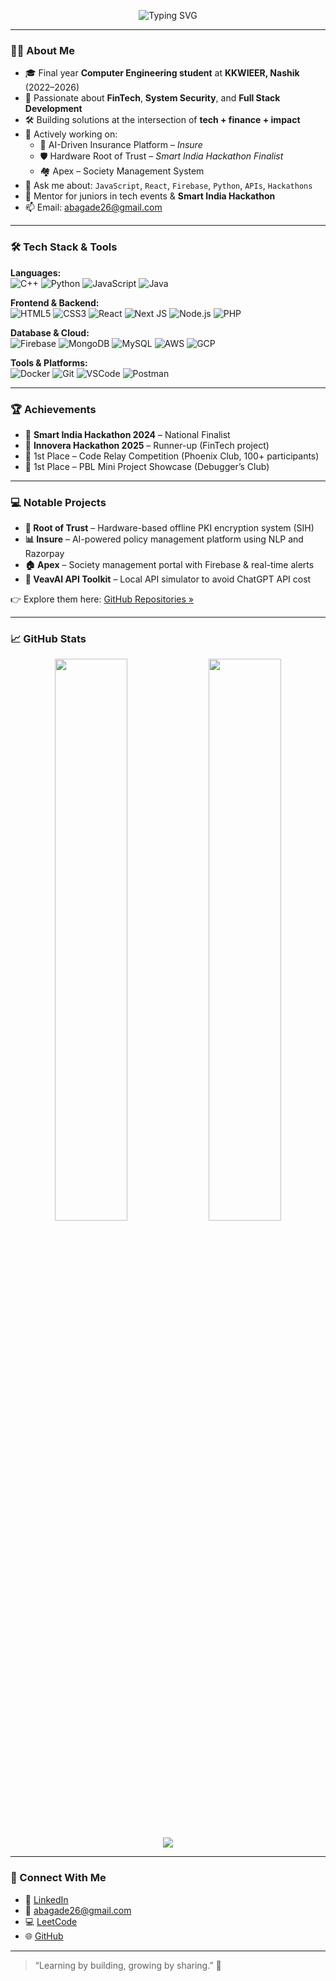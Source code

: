 <!-- GitHub Profile README - Atharva Bagade -->

<!-- Banner or Custom Image (Optional) -->
<p align="center">
  <img src="https://readme-typing-svg.herokuapp.com?font=Fira+Code&size=22&pause=1000&color=00B8D4&width=700&lines=Hi+👋,+I'm+Atharva+Bagade!;Computer+Engineering+Student;Developer+%7C+Tech+Enthusiast;Loves+Tech,+FinTech,+Hackathons+%26+AI%2FML" alt="Typing SVG" />
</p>



---

### 👨‍💻 About Me

- 🎓 Final year **Computer Engineering student** at **KKWIEER, Nashik** (2022–2026)
- 💼 Passionate about **FinTech**, **System Security**, and **Full Stack Development**
- 🛠️ Building solutions at the intersection of **tech + finance + impact**
- 🧠 Actively working on:
  - 🧾 AI-Driven Insurance Platform – *Insure*
  - 🛡️ Hardware Root of Trust – *Smart India Hackathon Finalist*
  - 🏘️ Apex – Society Management System
- 💬 Ask me about: `JavaScript`, `React`, `Firebase`, `Python`, `APIs`, `Hackathons`
- 📣 Mentor for juniors in tech events & **Smart India Hackathon**
- 📫 Email: [abagade26@gmail.com](mailto:abagade26@gmail.com)

---

### 🛠️ Tech Stack & Tools

**Languages:**  
![C++](https://img.shields.io/badge/C++-00599C?style=flat&logo=c%2B%2B&logoColor=white)
![Python](https://img.shields.io/badge/Python-3776AB?style=flat&logo=python&logoColor=white)
![JavaScript](https://img.shields.io/badge/JavaScript-F7DF1E?style=flat&logo=javascript&logoColor=black)
![Java](https://img.shields.io/badge/Java-ED8B00?style=flat&logo=java&logoColor=white)

**Frontend & Backend:**  
![HTML5](https://img.shields.io/badge/HTML5-E34F26?style=flat&logo=html5&logoColor=white)
![CSS3](https://img.shields.io/badge/CSS3-1572B6?style=flat&logo=css3&logoColor=white)
![React](https://img.shields.io/badge/React-20232A?style=flat&logo=react&logoColor=61DAFB)
![Next JS](https://img.shields.io/badge/Next.js-000000?style=flat&logo=nextdotjs&logoColor=white)
![Node.js](https://img.shields.io/badge/Node.js-339933?style=flat&logo=nodedotjs&logoColor=white)
![PHP](https://img.shields.io/badge/PHP-777BB4?style=flat&logo=php&logoColor=white)

**Database & Cloud:**  
![Firebase](https://img.shields.io/badge/Firebase-FFCA28?style=flat&logo=firebase&logoColor=black)
![MongoDB](https://img.shields.io/badge/MongoDB-47A248?style=flat&logo=mongodb&logoColor=white)
![MySQL](https://img.shields.io/badge/MySQL-4479A1?style=flat&logo=mysql&logoColor=white)
![AWS](https://img.shields.io/badge/AWS-FF9900?style=flat&logo=amazonaws&logoColor=white)
![GCP](https://img.shields.io/badge/Google%20Cloud-4285F4?style=flat&logo=googlecloud&logoColor=white)

**Tools & Platforms:**  
![Docker](https://img.shields.io/badge/Docker-2496ED?style=flat&logo=docker&logoColor=white)
![Git](https://img.shields.io/badge/Git-F05032?style=flat&logo=git&logoColor=white)
![VSCode](https://img.shields.io/badge/VSCode-007ACC?style=flat&logo=visualstudiocode&logoColor=white)
![Postman](https://img.shields.io/badge/Postman-FF6C37?style=flat&logo=postman&logoColor=white)

---

### 🏆 Achievements

- 🥈 **Smart India Hackathon 2024** – National Finalist  
- 🥈 **Innovera Hackathon 2025** – Runner-up (FinTech project)
- 🥇 1st Place – Code Relay Competition (Phoenix Club, 100+ participants)
- 🥇 1st Place – PBL Mini Project Showcase (Debugger’s Club)

---

### 💻 Notable Projects

- **🔐 Root of Trust** – Hardware-based offline PKI encryption system (SIH)
- **📊 Insure** – AI-powered policy management platform using NLP and Razorpay
- **🏠 Apex** – Society management portal with Firebase & real-time alerts
- **🧪 VeavAI API Toolkit** – Local API simulator to avoid ChatGPT API cost

👉 Explore them here: [GitHub Repositories »](https://github.com/AtharvaBagade23?tab=repositories)

---

### 📈 GitHub Stats

<p align="center">
  <img width="48%" src="https://github-readme-stats.vercel.app/api?username=AtharvaBagade23&show_icons=true&theme=radical" />
  <img width="48%" src="https://streak-stats.demolab.com?user=AtharvaBagade23&theme=radical" />
</p>
<p align="center">
  <img src="https://github-readme-activity-graph.vercel.app/graph?username=AtharvaBagade23&theme=tokyo-night&hide_border=true" />
</p>

---

### 🔗 Connect With Me

- 💼 [LinkedIn](https://www.linkedin.com/in/atharva-bagade)
- 📧 [abagade26@gmail.com](mailto:abagade26@gmail.com)
- 💻 [LeetCode](https://leetcode.com/u/abagade26/)
- 🌐 [GitHub](https://github.com/AtharvaBagade23)

---

> “Learning by building, growing by sharing.” 🚀
